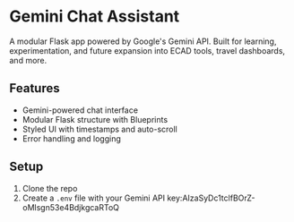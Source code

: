 # Gemini Chat Assistant

A modular Flask app powered by Google's Gemini API. Built for learning, experimentation, and future expansion into ECAD tools, travel dashboards, and more.

## Features

- Gemini-powered chat interface
- Modular Flask structure with Blueprints
- Styled UI with timestamps and auto-scroll
- Error handling and logging

## Setup

1. Clone the repo
2. Create a `.env` file with your Gemini API key:AIzaSyDc1tclfBOrZ-oMlsgn53e4BdjkgcaRToQ
